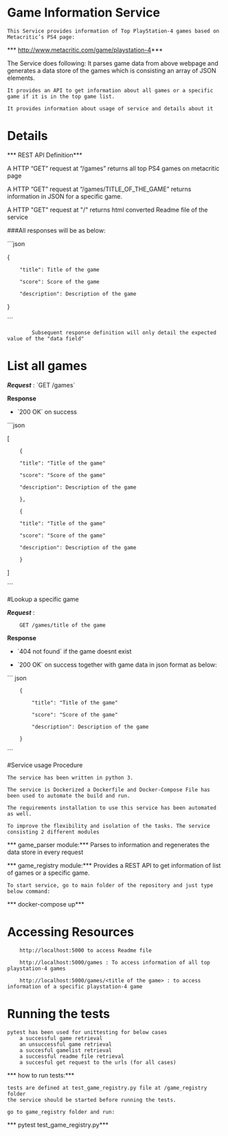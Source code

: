 
# Game Information Service
    This Service provides information of Top PlayStation-4 games based on Metacritic’s PS4 page:

***    http://www.metacritic.com/game/playstation-4***

The Service does following:
    It parses game data from above webpage and generates a data store of the games which is consisting
        an array of JSON elements.

    It provides an API to get information about all games or a specific game if it is in the top game list.

    It provides information about usage of service and details about it

# Details

***    REST API Definition***

A HTTP “GET” request at “/games” returns all top PS4 games on metacritic page

A HTTP “GET” request at “/games/TITLE_OF_THE_GAME” returns information in  JSON for a specific game.

A HTTP "GET" request at "/" returns html converted Readme file of the service

###All responses will be as below:

´´´json

{

        "title": Title of the game

        "score": Score of the game

        "description": Description of the game
}

´´´

            Subsequent response definition will only detail the expected value of the "data field"

# List all games

***Request*** :
  ´GET /games´

**Response**
- ´200 OK´ on success

´´´json

[

        {

        "title": "Title of the game"

        "score": "Score of the game"

        "description": Description of the game

        },

        {

        "title": "Title of the game"

        "score": "Score of the game"

        "description": Description of the game

        }

]

´´´

#Lookup a specific game

***Request*** :

        GET /games/title of the game

**Response**

- ´404 not found´ if the game doesnt exist

- ´200 OK´ on success together with game data in json format as below:

´´´
    json

        {

            "title": "Title of the game"

            "score": "Score of the game"

            "description": Description of the game

        }

´´´

#Service usage Procedure

    The service has been written in python 3.

    The service is Dockerized a Dockerfile and Docker-Compose File has been used to automate the build and run.

    The requirements installation to use this service has been automated as well.

    To improve the flexibility and isolation of the tasks. The service consisting 2 different modules

***        game_parser module:*** Parses to information and regenerates the data store in every request

***        game_registry module:*** Provides a REST API to get information of  list of games or a specific game.

    To start service, go to main folder of the repository and just type below command:
***        docker-compose up***

#    Accessing Resources

        http://localhost:5000 to access Readme file

        http://localhost:5000/games : To access information of all top playstation-4 games

        http://localhost:5000/games/<title of the game> : to access information of a specific playstation-4 game

#      Running the tests

    pytest has been used for unittesting for below cases
        a successful game retrieval
        an unsuccessful game retrieval
        a succesful gamelist retrieval
        a successful readme file retrieval
        a succesful get request to the urls (for all cases)


*** how to run tests:***

    tests are defined at test_game_registry.py file at /game_registry folder
    the service should be started before running the tests.

    go to game_registry folder and run:
***     pytest  test_game_registry.py***

















